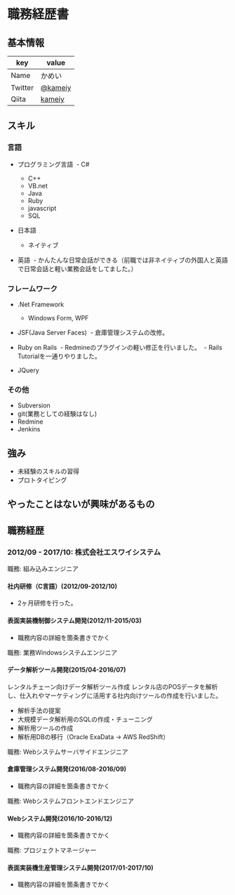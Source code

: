 # 職務経歴書

## 基本情報

|key|value|
|---|-----|
|Name|かめい|
|Twitter|[@kameiy](https://twitter.com/kameiy)|
|Qiita|[kameiy](http://qiita.com/kameiy)|

## スキル

### 言語

- プログラミング言語
  - C#
  - C++
  - VB.net
  - Java
  - Ruby
  - javascript
  - SQL

- 日本語
  - ネイティブ
- 英語
  - かんたんな日常会話ができる（前職では非ネイティブの外国人と英語で日常会話と軽い業務会話をしてました。）

### フレームワーク

- .Net Framework
  - Windows Form, WPF
  
- JSF(Java Server Faces)
  - 倉庫管理システムの改修。
  
- Ruby on Rails
  - Redmineのプラグインの軽い修正を行いました。
  - Rails Tutorialを一通りやりました。

- JQuery

### その他

- Subversion
- git(業務としての経験はなし)
- Redmine
- Jenkins

## 強み
- 未経験のスキルの習得
- プロトタイピング

## やったことはないが興味があるもの

## 職務経歴

### 2012/09 - 2017/10: 株式会社エスワイシステム

職務: 組み込みエンジニア

#### 社内研修（C言語）(2012/09-2012/10)

- 2ヶ月研修を行った。

#### 表面実装機制御システム開発(2012/11-2015/03)

- 職務内容の詳細を箇条書きでかく

職務: 業務Windowsシステムエンジニア

#### データ解析ツール開発(2015/04-2016/07)

レンタルチェーン向けデータ解析ツール作成
レンタル店のPOSデータを解析し、仕入れやマーケティングに活用する社内向けツールの作成を行いました。

- 解析手法の提案
- 大規模データ解析用のSQLの作成・チューニング
- 解析用ツールの作成
- 解析用DBの移行（Oracle ExaData -> AWS RedShift）

職務: Webシステムサーバサイドエンジニア

#### 倉庫管理システム開発(2016/08-2016/09)

- 職務内容の詳細を箇条書きでかく

職務: Webシステムフロントエンドエンジニア

#### Webシステム開発(2016/10-2016/12)

- 職務内容の詳細を箇条書きでかく

職務: プロジェクトマネージャー

#### 表面実装機生産管理システム開発(2017/01-2017/10)

- 職務内容の詳細を箇条書きでかく
